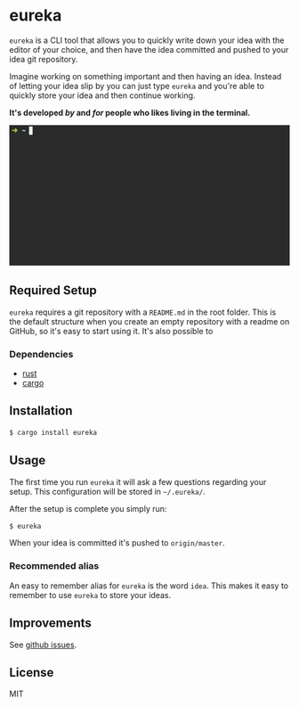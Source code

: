 # eureka
`eureka` is a CLI tool that allows you to quickly write down your idea with the editor of your
choice, and then have the idea committed and pushed to your idea git repository.

Imagine working on something important and then having an idea. Instead of letting your idea
slip by you can just type `eureka` and you're able to quickly store your idea and then
continue working.

**It's developed _by_ and _for_ people who likes living in the terminal.**

![demo](assets/demo.gif)

## Required Setup
`eureka` requires a git repository with a `README.md` in the root folder. This is the default
structure when you create an empty repository with a readme on GitHub, so it's easy to start using
it. It's also possible to 

### Dependencies
- [rust](https://www.rust-lang.org)
- [cargo](https://crates.io/)

## Installation
```bash
$ cargo install eureka
```

## Usage
The first time you run `eureka` it will ask a few questions regarding your setup. This configuration
will be stored in `~/.eureka/`.

After the setup is complete you simply run:

```bash
$ eureka
```

When your idea is committed it's pushed to `origin/master`.

### Recommended alias
An easy to remember alias for `eureka` is the word `idea`. This makes it easy to remember to use
`eureka` to store your ideas. 

## Improvements
See [github issues](https://github.com/simeg/eureka/issues).

## License
MIT

